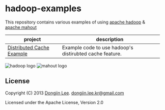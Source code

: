 # hadoop-examples

This repository contains various examples of using
[apache hadoop](http://hadoop.apache.org/) & [apache mahout](http://mahout.apache.org/)

<table>
  <thead><tr><th>project</th><th>description</th></tr></thead>
  <tbody>
      <tr>
      <td><a href="src/main/java/com/github/dongjinleekr/hadoop/examples/DistributedCacheExample.java">Distributed Cache Example</a></td>
      <td>Example code to use hadoop's distirubted cache feature.</td>
    </tr>
  </tbody>
</table>

![hadoop logo](http://hadoop.apache.org/images/hadoop-logo.jpg)
![mahout logo](http://mahout.apache.org/images/mantle-mahout.png)

## License

Copyright (C) 2013 [Dongjin Lee](). <dongjin.lee.kr@gmail.com>

Licensed under the Apache License, Version 2.0
